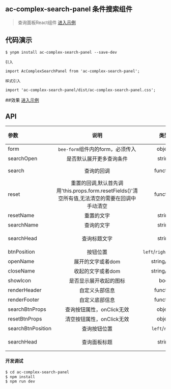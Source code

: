 ## ac-complex-search-panel 条件搜索组件

>  查询面板React组件 [进入示例](https://tinper-acs.github.io/ac-complex-search-panel/)


## 代码演示


```
$ ynpm install ac-complex-search-panel --save-dev

引入

import AcComplexSearchPanel from 'ac-complex-search-panel';

样式引入

import 'ac-complex-search-panel/dist/ac-complex-search-panel.css';

```

##效果  [进入示例](https://tinper-acs.github.io/ac-complex-search-panel/)
 

## API

|参数|说明|类型|默认值|
|:--|:---:|:--:|---:|
| form | `bee-form`组件内的form，必须传入 | object | - |
| searchOpen | 是否默认展开更多查询条件 | string | false |
| search | 查询的回调 | function | () => {} |
| reset | 重置的回调,默认首先调用'this.props.form.resetFields()'清空所有值,无法清空的需要在回调中手动清空 | function | () => {} |
| resetName | 重置的文字 | string | 重置 |
| searchName | 查询的文字 | string | 查询 |
| searchHead | 查询标题文字 | string | 查询面板 |
| btnPosition | 按钮位置 | `left`/`right`/`center` | right |
| openName | 展开的文字或者dom | string/dom | 展开 |
| closeName | 收起的文字或者dom | string/dom | 收起 |
| showIcon | 是否显示展开收起的图标 | bool | true |
| renderHeader | 自定义头部信息 | function | - |
| renderFooter | 自定义底部信息 | function | - |
| searchBtnProps | 查询按钮属性，onClick无效 | object | - |
| resetBtnProps | 清空按钮属性，onClick无效 | object | - |
| searchBtnPosition | 查询按钮位置 | `left`/`right` | left |
| searchHead | 查询面板标题 | string | 查询面板 |

       

#### 开发调试

```sh
$ cd ac-complex-search-panel
$ npm install
$ npm run dev
```

